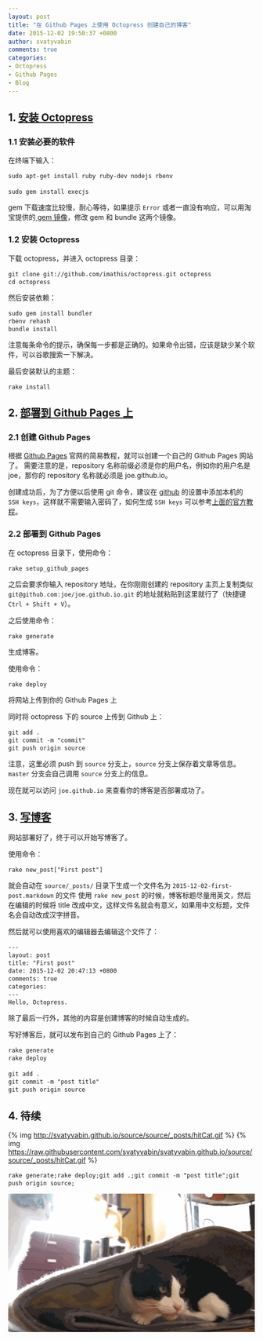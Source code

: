 ```yaml
---
layout: post
title: "在 Github Pages 上使用 Octopress 创建自己的博客"
date: 2015-12-02 19:50:37 +0800
author: svatyvabin
comments: true
categories:
- Octopress
- Github Pages
- Blog
---
```


## 1. [安装 Octopress](http://octopress.org/docs/setup/)
### 1.1 安装必要的软件
在终端下输入：
```
sudo apt-get install ruby ruby-dev nodejs rbenv

sudo gem install execjs
```

gem 下载速度比较慢，耐心等待，如果提示 ``Error`` 或者一直没有响应，可以用淘宝提供的[ gem 镜像](https://ruby.taobao.org/)，修改 gem 和 bundle 这两个镜像。

### 1.2 安装 Octopress
下载 octopress，并进入 octopress 目录：
```
git clone git://github.com/imathis/octopress.git octopress
cd octopress
```

然后安装依赖：
```
sudo gem install bundler
rbenv rehash
bundle install
```
注意每条命令的提示，确保每一步都是正确的。如果命令出错，应该是缺少某个软件，可以谷歌搜索一下解决。

最后安装默认的主题：
```
rake install
```

## 2. [部署到 Github Pages 上](http://octopress.org/docs/deploying/github/)
### 2.1 创建 Github Pages
根据 [Github Pages](https://pages.github.com/) 官网的简易教程，就可以创建一个自己的 Github Pages 网站了。
需要注意的是，repository 名称前缀必须是你的用户名，例如你的用户名是 joe，那你的 repository 名称就必须是 joe.github.io。

创建成功后，为了方便以后使用 git 命令，建议在 [github](https://github.com/settings/ssh) 的设置中添加本机的 ``SSH keys``，这样就不需要输入密码了，如何生成 ``SSH keys`` 可以参考[上面的官方教程](https://help.github.com/articles/generating-ssh-keys/#platform-linux)。

### 2.2 部署到 Github Pages
在 octopress 目录下，使用命令：
```
rake setup_github_pages
```
之后会要求你输入 repository 地址，在你刚刚创建的 repository 主页上复制类似 ``git@github.com:joe/joe.github.io.git`` 的地址就粘贴到这里就行了（快捷键 ``Ctrl + Shift + V``）。

之后使用命令：
```
rake generate
```
生成博客。

使用命令：
```
rake deploy
```
将网站上传到你的 Github Pages 上

同时将 octopress 下的 source 上传到 Github 上：
```
git add .
git commit -m "commit"
git push origin source
```
注意，这里必须 push 到 ``source`` 分支上，``source`` 分支上保存着文章等信息。``master`` 分支会自己调用 ``source`` 分支上的信息。

现在就可以访问 ``joe.github.io`` 来查看你的博客是否部署成功了。

## 3. [写博客](http://octopress.org/docs/blogging/)
网站部署好了，终于可以开始写博客了。

使用命令：
```
rake new_post["First post"]
```
就会自动在 ``source/_posts/`` 目录下生成一个文件名为 ``2015-12-02-first-post.markdown`` 的文件
使用 ``rake new_post`` 的时候，博客标题尽量用英文，然后在编辑的时候将 title 改成中文，这样文件名就会有意义，如果用中文标题，文件名会自动改成汉字拼音。

然后就可以使用喜欢的编辑器去编辑这个文件了：
```
---
layout: post
title: "First post"
date: 2015-12-02 20:47:13 +0800
comments: true
categories: 
---
Hello, Octopress.
```
除了最后一行外，其他的内容是创建博客的时候自动生成的。

写好博客后，就可以发布到自己的 Github Pages 上了：
```
rake generate
rake deploy

git add .
git commit -m "post title"
git push origin source
```

## 4. 待续
{% img http://svatyvabin.github.io/source/source/_posts/hitCat.gif %}
{% img https://raw.githubusercontent.com/svatyvabin/svatyvabin.github.io/source/source/_posts/hitCat.gif %}

```  
rake generate;rake deploy;git add .;git commit -m "post title";git push origin source;
```

![test](https://raw.githubusercontent.com/svatyvabin/svatyvabin.github.io/source/source/_posts/hitCat.gif)
